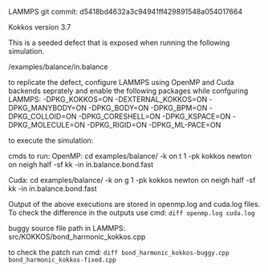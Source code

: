 LAMMPS git commit: d5418bd4632a3c94941ff429891548a054017664

Kokkos version 3.7

This is a seeded defect that is exposed when running the following simulation. 

/examples/balance/in.balance

to replicate the defect, configure LAMMPS using OpenMP and Cuda backends seprately and enable the following packages while confguring LAMMPS:
-DPKG_KOKKOS=ON
-DEXTERNAL_KOKKOS=ON
-DPKG_MANYBODY=ON
-DPKG_BODY=ON
-DPKG_BPM=ON
-DPKG_COLLOID=ON
-DPKG_CORESHELL=ON
-DPKG_KSPACE=ON
-DPKG_MOLECULE=ON
-DPKG_RIGID=ON
-DPKG_ML-PACE=ON

to execute the simulation:

cmds to run:
OpenMP: 
cd examples/balance/
<path-to-lmp-executable> -k on t 1 -pk kokkos newton on neigh half -sf kk -in in.balance.bond.fast

Cuda:
cd examples/balance/
<path-to-lmp-executable> -k on g 1 -pk kokkos newton on neigh half -sf kk -in in.balance.bond.fast

Output of the above executions are stored in openmp.log and cuda.log files. To check the difference in the outputs use cmd:
`diff openmp.log cuda.log`

buggy source file path in LAMMPS:
src/KOKKOS/bond_harmonic_kokkos.cpp

to check the patch run cmd:
`diff bond_harmonic_kokkos-buggy.cpp bond_harmonic_kokkos-fixed.cpp`


